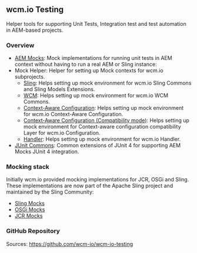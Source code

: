 ## wcm.io Testing

Helper tools for supporting Unit Tests, Integration test and test automation in AEM-based projects.


### Overview

* [AEM Mocks](aem-mock/): Mock implementations for running unit tests in AEM context without having to run a real AEM or Sling instance:
* Mock Helper: Helper for setting up Mock contexts for wcm.io subprojects.
    * [Sling](wcm-io-mock/sling/): Helps setting up mock environment for wcm.io Sling Commons and Sling Models Extensions.
    * [WCM](wcm-io-mock/wcm/): Helps setting up mock environment for wcm.io WCM Commons.
    * [Context-Aware Configuration](wcm-io-mock/caconfig/): Helps setting up mock environment for wcm.io Context-Aware Configuration.
    * [Context-Aware Configuration (Compatibility mode)](wcm-io-mock/caconfig-compat/): Helps setting up mock environment for Context-aware configuration compatibility Layer for wcm.io Configuration.
    * [Handler](wcm-io-mock/handler/): Helps setting up mock environment for wcm.io Handler.
* [JUnit Commons](junit-commons/): Common extensions of JUnit 4 for supporting AEM Mocks JUnit 4 integration.


### Mocking stack

Initially wcm.io provided mocking implementations for JCR, OSGi and Sling. These implementations are now part of the Apache Sling project and maintained by the Sling Community:

* [Sling Mocks](https://sling.apache.org/documentation/development/sling-mock.html)
* [OSGi Mocks](https://sling.apache.org/documentation/development/osgi-mock.html)
* [JCR Mocks](https://sling.apache.org/documentation/development/jcr-mock.html)


### GitHub Repository

Sources: https://github.com/wcm-io/wcm-io-testing
